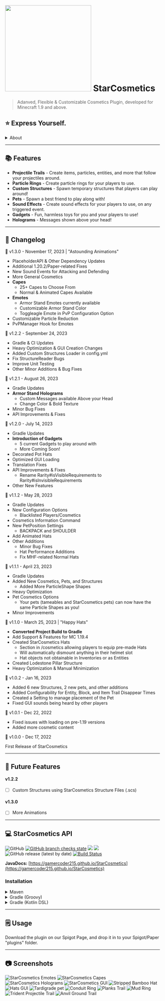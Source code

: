 # <img style="height: 7vh; width: auto;" src="https://repository-images.githubusercontent.com/526660913/d4667242-a661-4ad4-8d59-3ab41787f400"> StarCosmetics

> Adanved, Flexible & Customizable Cosmetics Plugin, developed for Minecraft 1.9 and above.

## ⭐ Express Yourself.
<details>
    <summary>About</summary>

StarCosmetics is an innovative, advanced, feature-packed and customizable cosmetics plugin, created by GamerCoder.

Featuring things from Projectile Trails, Particle Rings, Custom Structures, Pets, Sound Effects, and more, StarCosmetics is the best cosmetics plugin for your server.
</details>

---

## 📚 Features
- **Projectile Trails** - Create items, particles, entities, and more that follow your projectiles around.
- **Particle Rings** - Create particle rings for your players to use.
- **Custom Structures** - Spawn temporary structures that players can play around!
- **Pets** - Spawn a best friend to play along with!
- **Sound Effects** - Create sound effects for your players to use, on any triggered event.
- **Gadgets** - Fun, harmless toys for you and your players to use!
- **Holograms** - Messages shown above your head!

---

## 📓 Changelog

🕺 v1.3.0 - November 17, 2023 | "Astounding Animations"
- PlaceholderAPI & Other Dependency Updates
- Additional 1.20.2/Paper-related Fixes
- New Sound Events for Attacking and Defending
- More General Cosmetics
- **Capes**
  - 25+ Capes to Choose From
  - Normal & Animated Capes Available
- **Emotes**
  - Armor Stand Emotes currently available
  - Customizable Armor Stand Color
  - Toggleagle Emote in PvP Configuration Option
- Customizable Particle Reduction
- PvPManager Hook for Emotes

🔧 v1.2.2 - September 24, 2023
- Gradle & CI Updates
- Heavy Optimization & GUI Creation Changes
- Added Custom Structures Loader in config.yml
- Fix StructureReader Bugs
- Improve Unit Testing
- Other Minor Additions & Bug Fixes

📰 v1.2.1 - August 26, 2023
- Gradle Updates
- **Armor Stand Holograms**
  - Custom Messages available Above your Head
  - Change Color & Bold Texture
- Minor Bug Fixes
- API Improvements & Fixes

🔫 v1.2.0 - July 14, 2023
- Gradle Updates
- **Introduction of Gadgets**
  - 5 current Gadgets to play around with
  - More Coming Soon!
- Decorated Pot Hats
- Optimized GUI Loading
- Translation Fixes
- API Improvements & Fixes
  - Rename Rarity#isVisibleRequirements to Rarity#isInvisibleRequirements 
- Other New Features

🔧 v1.1.2 - May 28, 2023
- Gradle Updates
- New Configuration Options
  - Blacklisted Players/Cosmetics 
- Cosmetics Information Command
- New PetPosition Settings
  - BACKPACK and SHOULDER
- Add Animated Hats
- Other Additions 
  - Minor Bug Fixes
  - Hat Performance Additions
  - Fix MHF-related Normal Hats

📖 v1.1.1 - April 23, 2023
- Gradle Updates
- Added New Cosmetics, Pets, and Structures
  - Added More ParticleShape Shapes
- Heavy Optimization
- Pet Cosmetics Options
  - Your pets (tameables and StarCosmetics pets) can now have the same Particle Shapes as you!
- Minor Improvements 

🎩 v1.1.0 - March 25, 2023 | "Happy Hats"
- **Converted Project Build to Gradle**
- Add Support & Features for MC 1.19.4
- Created StarCosmetics Hats
  - Section in /cosmetics allowing players to equip pre-made Hats
  - Will automatically dismount anything in their helmet slot
  - Hat objects not obtainable in Inventories or as Entities
- Created Lodestone Pillar Structure
- Heavy Optimization & Manual Minimization

🐄 v1.0.2 - Jan 16, 2023
- Added 6 new Structures, 2 new pets, and other additions
- Added Configurability for Entity, Block, and Item Trail Disappear Times
- Created a Setting to manage placement of the Pet
- Fixed GUI sounds being heard by other players

💽 v1.0.1 - Dec 22, 2022
- Fixed issues with loading on pre-1.19 versions
- Added more cosmetic content

💽 v1.0.0 - Dec 17, 2022

First Release of StarCosmetics

---

## 🔮 Future Features

#### v1.2.2
- [ ] Custom Structures using StarCosmetics Structure Files (.scs)

#### v1.3.0
- [ ] More Animations

---

## 💻 StarCosmetics API
![GitHub](https://img.shields.io/github/license/GamerCoder215/StarCosmetics)
[![GitHub branch checks state](https://github.com/GamerCoder215/StarCosmetics/actions/workflows/build.yml/badge.svg)](https://github.com/GamerCoder215/StarCosmetics/actions/workflows/build.yml)
[![](https://jitpack.io/v/GamerCoder215/StarCosmetics.svg)](https://jitpack.io/#GamerCoder215/StarCosmetics)
[![](https://jitci.com/gh/GamerCoder215/StarCosmetics/svg)](https://jitci.com/gh/GamerCoder215/StarCosmetics)
![GitHub release (latest by date)](https://img.shields.io/github/v/release/GamerCoder215/StarCosmetics?style=plastic)
[![Build Status](https://ci.codemc.io/job/gamercoder215/job/StarCosmetics/badge/icon)](https://ci.codemc.io/job/gamercoder215/job/StarCosmetics/)

**JavaDocs:** [https://gamercoder215.github.io/StarCosmetics](https://gamercoder215.github.io/StarCosmetics)

### Installation

<details>
    <summary>Maven</summary>

```xml
<project>

    <repositories>
        <repository>
            <id>codemc-releases</id>
            <url>https://repo.codemc.io/repository/maven-releases/</url>
        </repository>
    </repositories>
    
    <dependencies>
        <dependency>
            <groupId>me.gamercoder215.starcosmetics</groupId>
            <artifactId>starcosmetics-api</artifactId>
            <version>[VERSION]</version>
        </dependency>
    </dependencies>
    
</project>
```
</details>

<details>
    <summary>Gradle (Groovy)</summary>

```gradle
repositories {
    maven { url 'https://repo.codemc.io/repository/maven-releases/' }
}

dependencies {
    implementation 'me.gamercoder215.starcosmetics:starcosmetics-api:[VERSION]'
}
```
</details>

<details>
    <summary>Gradle (Kotlin DSL)</summary>

```kotlin
repositories {
    maven(url = "https://repo.codemc.io/repository/maven-releases/")
}

dependencies {
    implementation('me.gamercoder215.starcosmetics:starcosmetics-api:[VERSION]')
}
```
</details>

---
## 🗒️ Usage
Download the plugin on our Spigot Page, and drop it in to your Spigot/Paper "plugins" folder.

---

## 📷 Screenshots

<img src="https://media.discordapp.net/attachments/894254760075603980/1175255342263836692/2023-11-17_19.46.50.png" title="StarCosmetics v1.3.0 Emotes" alt="StarCosmetics Emotes">

<img src="https://media.discordapp.net/attachments/894254760075603980/1173088902819610644/2023-11-11_20.34.39.png" title="StarCosmetics v1.3.0 Capes" alt="StarCosmetics Capes">

<img src="https://media.discordapp.net/attachments/894254760075603980/1145101159367987281/2023-08-26_15.51.54.png" title="StarCosmetics v1.2.1 Holograms" alt="StarCosmetics Holograms">

<img src="https://media.discordapp.net/attachments/894254760075603980/1129526351444070561/2023-07-14_16.33.56.png" title="StarCosmetics v1.2.0 Gadgets GUI" alt="StarCosmetics GUI">

<img src="https://media.discordapp.net/attachments/894254760075603980/1089413119933161523/2023-03-25_23.57.33.png" title="Stripped Bamboo Hat" alt="Stripped Bamboo Hat">

<img src="https://media.discordapp.net/attachments/894254760075603980/1089413119538909224/2023-03-25_23.57.19.png" title="Hats GUI" alt="Hats GUI">

<img src="https://media.discordapp.net/attachments/894254760075603980/1053917691632693288/2022-12-18_00.10.32.png" title="Tardigrade Pet" alt="Tardigrade pet">

<img src="https://media.discordapp.net/attachments/894254760075603980/1053917533369028678/2022-12-02_20.27.25.png" title="Conduit Ring" alt="Conduit Ring">

<img src="https://media.discordapp.net/attachments/894254760075603980/1053917692278616074/2022-12-18_00.11.33.png" title="Planks Trail" alt="Planks Trail">

<img src="https://media.discordapp.net/attachments/894254760075603980/1053917691917910107/2022-12-18_00.10.55.png" title="Mud Ring" alt="Mud Ring">

<img src="https://media.discordapp.net/attachments/830852440273322044/1039015346989973634/image.png" title="Trident Projectile Trail" alt="Trident Projectile Trail">

<img src="https://media.discordapp.net/attachments/894254760075603980/1044073473770799114/image.png" title="Anvil Ground Trail" alt="Anvil Ground Trail">